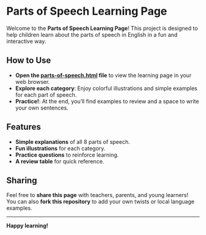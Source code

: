 # Parts of Speech Learning Page

Welcome to the **Parts of Speech Learning Page**! This project is designed to help children learn about the parts of speech in English in a fun and interactive way.

## How to Use

- **Open the [parts-of-speech.html](parts-of-speech.html) file** to view the learning page in your web browser.
- **Explore each category**: Enjoy colorful illustrations and simple examples for each part of speech.
- **Practice!**: At the end, you’ll find examples to review and a space to write your own sentences.

## Features

- **Simple explanations** of all 8 parts of speech.
- **Fun illustrations** for each category.
- **Practice questions** to reinforce learning.
- **A review table** for quick reference.

## Sharing

Feel free to **share this page** with teachers, parents, and young learners!  
You can also **fork this repository** to add your own twists or local language examples.

---

**Happy learning!**
